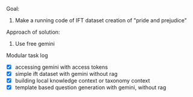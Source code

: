 Goal: 
1. Make a running code of IFT dataset creation of "pride and prejudice"

Approach of solution:
1. Use free gemini


Modular task log
- [x] accessing gemini with access tokens
- [x] simple ift dataset with gemini without rag
- [x] building local knowledge context or taxonomy context
- [x] template based question generation with gemini, without rag
